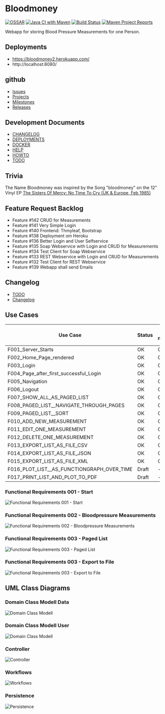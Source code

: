 # Bloodmoney

[![OSSAR](https://github.com/BloodMoneyApp/bloodmoney/workflows/OSSAR/badge.svg)](https://github.com/BloodMoneyApp/bloodmoney/actions)
[![Java CI with Maven](https://github.com/BloodMoneyApp/bloodmoney/workflows/Java%20CI%20with%20Maven/badge.svg)](https://github.com/BloodMoneyApp/bloodmoney/actions)
[![Build Status](https://api.travis-ci.com/BloodMoneyApp/bloodmoney.svg?branch=master)](https://app.travis-ci.com/github/BloodMoneyApp/bloodmoney)
[![Maven Project Reports](src/site/resources/img/maven-feather.png)](https://homepages.ruhr-uni-bochum.de/Thomas.Woehlke/java/bloodmoney/)


Webapp for storing Blood Pressure Measurements for one Person.

## Deployments
* https://bloodmoney2.herokuapp.com/
* http://localhost:8080/

## github
* [Issues](https://github.com/BloodMoneyApp/bloodmoney/issues)
* [Projects](https://github.com/BloodMoneyApp/bloodmoney/projects)
* [Milestones](https://github.com/BloodMoneyApp/bloodmoney/milestones)
* [Releases](https://github.com/BloodMoneyApp/bloodmoney/releases)

## Development Documents
* [CHANGELOG](CHANGELOG.md)
* [DEPLOYMENTS](DEPLOYMENTS.md)
* [DOCKER](DOCKER.md)
* [HELP](HELP.md)
* [HOWTO](HOWTO.md)
* [TODO](TODO.md)

## Trivia
The Name Bloodmoney was inspired by the Song "bloodmoney" on the 12" Vinyl EP
[The Sisters Of Mercy: No Time To Cry (UK & Europe, Feb 1985)](https://www.discogs.com/The-Sisters-Of-Mercy-No-Time-To-Cry/release/6717124)

## Feature Request Backlog
* Feature #142 CRUD for Measurements
* Feature #141 Very Simple Login
* Feature #140 Frontend: Thmyleaf, Bootstrap
* Feature #138 Deployment om Heroku
* Feature #136 Better Login and User Selfservice
* Feature #135 Soap Webservice with Login and CRUD for Measurements
* Feature #134 Test Client for Soap Webservice
* Feature #133 REST Webservice with Login and CRUD for Measurements
* Feature #132 Test Client for REST Webservice
* Feature #139 Webapp shall send Emails

## Changelog
* [TODO](TODO.md)
* [Changelog](CHANGELOG.md)

## Use Cases
| Use Case                                   | Status | Tested manually | Tested Spring IT | Tested Selenium |
|--------------------------------------------|--------|-----------------|------------------|-----------------|
| F001_Server_Starts                         | OK     | OK              | OK               | OK              |
| F002_Home_Page_rendered                    | OK     | OK              | OK               | OK              |
| F003_Login                                 | OK     | OK              | OK               | OK              |
| F004_Page_after_first_successful_Login     | OK     | OK              | OK               | OK              |
| F005_Navigation                            | OK     | OK              | OK               | OK              |
| F006_Logout                                | OK     | OK              | OK               | OK              |
| F007_SHOW_ALL_AS_PAGED_LIST                | OK     | OK              | OK               | OK              |
| F008_PAGED_LIST__NAVIGATE_THROUGH_PAGES    | OK     | OK              | OK               | OK              |
| F009_PAGED_LIST__SORT                      | OK     | OK              | OK               | OK              |
| F010_ADD_NEW_MEASUREMENT                   | OK     | OK              | OK               | OK              |
| F011_EDIT_ONE_MEASUREMENT                  | OK     | OK              | OK               | OK              |
| F012_DELETE_ONE_MEASUREMENT                | OK     | OK              | OK               | OK              |
| F013_EXPORT_LIST_AS_FILE_CSV               | OK     | OK              | OK               | OK              |
| F014_EXPORT_LIST_AS_FILE_JSON              | OK     | OK              | OK               | OK              |
| F015_EXPORT_LIST_AS_FILE_XML               | OK     | OK              | OK               | OK              |
| F016_PLOT_LIST__AS_FUNCTIONGRAPH_OVER_TIME | Draft  | -               | -                | -               |
| F017_PRINT_LIST_AND_PLOT_TO_PDF            | Draft  | -               | -                | -               |

### Functional Requirements 001 - Start
![Functional Requirements 001 - Start](../plantuml/Bloodmoney__Use_Cases__001__Start.png)
### Functional Requirements 002 - Bloodpressure Measurements
![Functional Requirements 002 - Bloodpressure Measurements](../plantuml/Bloodmoney__Use_Cases__002__Bloodpressure_Measurements.png)
### Functional Requirements 003 - Paged List
![Functional Requirements 003 - Paged List](../plantuml/Bloodmoney__Use_Cases__003__Paged_List.png)
### Functional Requirements 003 - Export to File
![Functional Requirements 003 - Export to File](../plantuml/Bloodmoney__Use_Cases__004__Export_to_File.png)

## UML Class Diagrams
### Domain Class Modell Data
![Domain Class Modell](../plantuml/Bloodmoney__Classes_001__Domain_Class_Modell__Data__Overview.png)
### Domain Class Modell User
![Domain Class Modell](../plantuml/Bloodmoney__Classes_003__Domain_Class_Modell__User__Overview.png)
### Controller
![Controller](../plantuml/Bloodmoney__Classes_005__Service_Classes__Controller__Overview.png)
### Workflows
![Workflows](../plantuml/Bloodmoney__Classes_007__Service_Classes__Workflows__Overview.png)
### Persistence
![Persistence](../plantuml/Bloodmoney__Classes_009__Service_Classes__Persistence__Overview.png)


